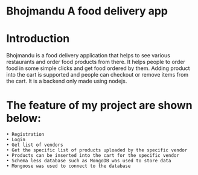 # Bhojmandu A food delivery app

# Introduction

Bhojmandu is a food delivery application that helps to see various restaurants and order food
products from there. It helps people to order food in some simple clicks and get food ordered by them.
Adding product into the cart is supported and people can checkout or remove items from the cart. It is a backend only made using nodejs.

# The feature of my project are shown below:

    • Registration
    • Login
    • Get list of vendors
    • Get the specific list of products uploaded by the specific vendor
    • Products can be inserted into the cart for the specific vendor
    • Schema less database such as MongoDB was used to store data
    • Mongoose was used to connect to the database
